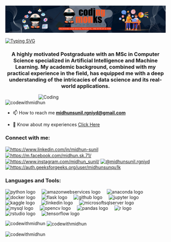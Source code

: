[![MasterHead](https://github.com/codewithmidhun/codewithmidhun/blob/main/Untitled%20design%20(5).png)](https://www.linkedin.com/in/midhun-sunil)

<!--   my-ticker -->    
[![Typing SVG](https://readme-typing-svg.demolab.com/?color=%2336BCF7&center=true&vCenter=true&width=960&lines=Hi+there+👋,+I+am+Midhun+Lal+V+S;+Welcome+to+My+Profile!;AI+and+Machine+learning+enthusiast;Data+Scientist;Kaggle+community+member)](https://git.io/typing-svg)

<h3 align="center">A highly motivated Postgraduate with an MSc in Computer Science specialized in Artificial Intelligence and Machine Learning. My academic background, combined with my practical experience in the field, has equipped me with a deep understanding of the intricacies of data science and its real-world applications.</h3>
<img align="right" alt="Coding" width="400" src="https://chools.in/wp-content/uploads/data-science-2-1.gif">

<p align="left"> <img src="https://komarev.com/ghpvc/?username=codewithmidhun&label=Profile%20views&color=0e75b6&style=flat" alt="codewithmidhun" /> </p>

- 📫 How to reach me **midhunsunil.rgniyd@gmail.com**

- 📄 Know about my experiences [Click Here](https://www.jobseeker.com/d/2D13UPL36nN9FAijNJzCap/view)

<h3 align="left">Connect with me:</h3>
<p align="left">
<a href="https://linkedin.com/in/https://www.linkedin.com/in/midhun-sunil" target="blank"><img align="center" src="https://raw.githubusercontent.com/rahuldkjain/github-profile-readme-generator/master/src/images/icons/Social/linked-in-alt.svg" alt="https://www.linkedin.com/in/midhun-sunil" height="30" width="40" /></a>
<a href="https://fb.com/https://m.facebook.com/midhun.sk.71/" target="blank"><img align="center" src="https://raw.githubusercontent.com/rahuldkjain/github-profile-readme-generator/master/src/images/icons/Social/facebook.svg" alt="https://m.facebook.com/midhun.sk.71/" height="30" width="40" /></a>
<a href="https://instagram.com/https://www.instagram.com/midhun_sunil/" target="blank"><img align="center" src="https://raw.githubusercontent.com/rahuldkjain/github-profile-readme-generator/master/src/images/icons/Social/instagram.svg" alt="https://www.instagram.com/midhun_sunil/" height="30" width="40" /></a>
<a href="https://medium.com/@midhunsunil.rgniyd" target="blank"><img align="center" src="https://raw.githubusercontent.com/rahuldkjain/github-profile-readme-generator/master/src/images/icons/Social/medium.svg" alt="@midhunsunil.rgniyd" height="30" width="40" /></a>
<a href="https://auth.geeksforgeeks.org/user/https://auth.geeksforgeeks.org/user/midhunsunqu1k" target="blank"><img align="center" src="https://raw.githubusercontent.com/rahuldkjain/github-profile-readme-generator/master/src/images/icons/Social/geeks-for-geeks.svg" alt="https://auth.geeksforgeeks.org/user/midhunsunqu1k" height="30" width="40" /></a>
</p>

<h3 align="left">Languages and Tools:</h3>
<p align="left">
  <img src="https://cdn.jsdelivr.net/gh/devicons/devicon/icons/python/python-original.svg" height="30" alt="python logo"  />
  <img width="12" />
  <img src="https://cdn.jsdelivr.net/gh/devicons/devicon/icons/amazonwebservices/amazonwebservices-original.svg" height="30" alt="amazonwebservices logo"  />
  <img width="12" />
  <img src="https://cdn.jsdelivr.net/gh/devicons/devicon/icons/anaconda/anaconda-original.svg" height="30" alt="anaconda logo"  />
  <img width="12" />
  <img src="https://cdn.jsdelivr.net/gh/devicons/devicon/icons/docker/docker-original.svg" height="30" alt="docker logo"  />
  <img width="12" />
  <img src="https://cdn.jsdelivr.net/gh/devicons/devicon/icons/flask/flask-original.svg" height="30" alt="flask logo"  />
  <img width="12" />
  <img src="https://cdn.jsdelivr.net/gh/devicons/devicon/icons/github/github-original.svg" height="30" alt="github logo"  />
  <img width="12" />
  <img src="https://cdn.jsdelivr.net/gh/devicons/devicon/icons/jupyter/jupyter-original.svg" height="30" alt="jupyter logo"  />
  <img width="12" />
  <img src="https://cdn.jsdelivr.net/gh/devicons/devicon/icons/kaggle/kaggle-original.svg" height="30" alt="kaggle logo"  />
  <img width="12" />
  <img src="https://cdn.jsdelivr.net/gh/devicons/devicon/icons/linkedin/linkedin-original.svg" height="30" alt="linkedin logo"  />
  <img width="12" />
  <img src="https://cdn.jsdelivr.net/gh/devicons/devicon/icons/microsoftsqlserver/microsoftsqlserver-plain.svg" height="30" alt="microsoftsqlserver logo"  />
  <img width="12" />
  <img src="https://cdn.jsdelivr.net/gh/devicons/devicon/icons/mysql/mysql-original.svg" height="30" alt="mysql logo"  />
  <img width="12" />
  <img src="https://cdn.jsdelivr.net/gh/devicons/devicon/icons/opencv/opencv-original.svg" height="30" alt="opencv logo"  />
  <img width="12" />
  <img src="https://cdn.jsdelivr.net/gh/devicons/devicon/icons/pandas/pandas-original.svg" height="30" alt="pandas logo"  />
  <img width="12" />
  <img src="https://cdn.jsdelivr.net/gh/devicons/devicon/icons/r/r-original.svg" height="30" alt="r logo"  />
  <img width="12" />
  <img src="https://cdn.jsdelivr.net/gh/devicons/devicon/icons/rstudio/rstudio-original.svg" height="30" alt="rstudio logo"  />
  <img width="12" />
  <img src="https://cdn.jsdelivr.net/gh/devicons/devicon/icons/tensorflow/tensorflow-original.svg" height="30" alt="tensorflow logo"  />
  </a>
</p>


<p><img align="left" src="https://github-readme-stats.vercel.app/api/top-langs?username=codewithmidhun&show_icons=true&locale=en&layout=compact" alt="codewithmidhun" /></p>

<p>&nbsp;<img align="center" src="https://github-readme-stats.vercel.app/api?username=codewithmidhun&show_icons=true&locale=en" alt="codewithmidhun" /></p>

<p><img align="center" src="https://github-readme-streak-stats.herokuapp.com/?user=codewithmidhun&" alt="codewithmidhun" /></p>
